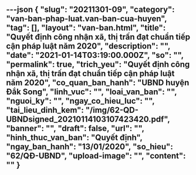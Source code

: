 ---json
{
    "slug": "20211301-09",
    "category": "van-ban-phap-luat.van-ban-cua-huyen",
    "tag": [],
    "layout": "van-ban.html",
    "title": "Quyết định công nhận xã, thị trấn đạt chuẩn tiếp cận pháp luật năm 2020",
    "description": "",
    "date": "2021-01-14T03:19:00.000Z",
    "so": "",
    "permalink": true,
    "trich_yeu": "Quyết định công nhận xã, thị trấn đạt chuẩn tiếp cận pháp luật năm 2020",
    "co_quan_ban_hanh": "UBND huyện Đắk Song",
    "linh_vuc": "",
    "loai_van_ban": "",
    "nguoi_ky": "",
    "ngay_co_hieu_luc": "",
    "tai_lieu_dinh_kem": "/img/62-QD-UBNDsigned_20210114103107423420.pdf",
    "banner": "",
    "draft": false,
    "url": "",
    "hinh_thuc_van_ban": "Quyết định",
    "ngay_ban_hanh": "13/01/2020",
    "so_hieu": "62/QĐ-UBND",
    "upload-image": "",
    "__content__": ""
}
---
